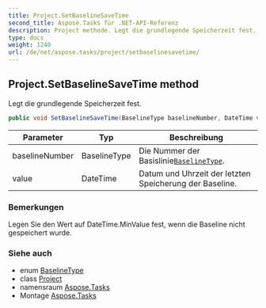 ```yaml
---
title: Project.SetBaselineSaveTime
second_title: Aspose.Tasks für .NET-API-Referenz
description: Project methode. Legt die grundlegende Speicherzeit fest.
type: docs
weight: 1240
url: /de/net/aspose.tasks/project/setbaselinesavetime/
---
```

## Project.SetBaselineSaveTime method

Legt die grundlegende Speicherzeit fest.

```csharp
public void SetBaselineSaveTime(BaselineType baselineNumber, DateTime value)
```

| Parameter | Typ | Beschreibung |
| --- | --- | --- |
| baselineNumber | BaselineType | Die Nummer der Basislinie[`BaselineType`](../../baselinetype/). |
| value | DateTime | Datum und Uhrzeit der letzten Speicherung der Baseline. |

### Bemerkungen

Legen Sie den Wert auf DateTime.MinValue fest, wenn die Baseline nicht gespeichert wurde.

### Siehe auch

* enum [BaselineType](../../baselinetype/)
* class [Project](../)
* namensraum [Aspose.Tasks](../../project/)
* Montage [Aspose.Tasks](../../../)


